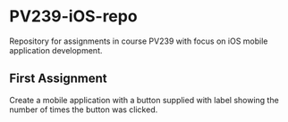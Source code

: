 # PV239-iOS-repo
Repository for assignments in course PV239 with focus on iOS mobile application development.

## First Assignment
Create a mobile application  with a button supplied with label showing the number of times the button was clicked.
